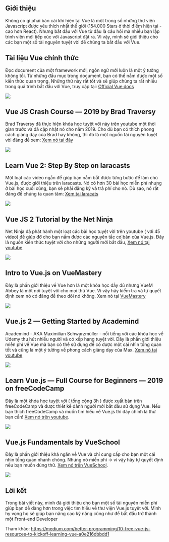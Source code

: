 ## Giới thiệu
Không có gì phải bàn cãi khi hiện tại Vue là một trong số những thư viện Javascript được yêu thích nhất thế giới (154.000 Stars ở thời điểm hiện tại - cao hơn React). Nhưng bắt đầu với Vue từ đâu là câu hỏi mà nhiều bạn lập trình viên mới tiếp xúc với Javascript đặt ra. Vì vậy, mình sẽ giới thiệu cho các bạn một số tài nguyên tuyệt vời để chúng ta bắt đầu với Vue.

## Tài liệu Vue chính thức
Đọc document của một framework mới, ngôn ngữ mới luôn là một ý tưởng không tồi. Từ những đầu mục trong document, bạn có thể nắm được một số kiến thức quan trọng. Những thứ này rất tốt và sẽ giúp chúng ta rất nhiều trong quá trình bắt đầu với Vue, truy cập tại: [Official Vue docs](https://vuejs.org/v2/guide/)

![](https://images.viblo.asia/5bb85a10-c15c-4a5f-99ea-67feacfdd2d2.png)

## Vue JS Crash Course — 2019 by Brad Traversy
Brad Traversy đã thực hiện khóa học tuyệt vời này trên youtube một thời gian trước và đã cập nhật nó cho năm 2019. Cho dù bạn có thích phong cách giảng dạy của Brad hay không, thì đó là một nguồn tài nguyên tuyệt vời đáng để xem: [Xem nó tại đây](https://www.youtube.com/watch?v=Wy9q22isx3U)

![](https://images.viblo.asia/fcee6f6b-d438-423e-85c7-d4e8ecf65674.jpeg)


## Learn Vue 2: Step By Step on laracasts

Một loạt các video ngắn để giúp bạn nắm bắt được từng bước để làm chủ Vue.js, được giới thiệu trên laracasts. Nó có hơn 30 bài học miễn phí nhưng ở bài học cuối cùng, bạn sẽ phải đăng ký và trả phí cho nó. Dù sao, nó rất đáng để chúng ta quan tâm: [Xem tại laracats](https://laracasts.com/series/learn-vue-2-step-by-step)

![](https://images.viblo.asia/1fe00908-5919-480b-b24c-f9704ebdd763.jpeg)

## Vue JS 2 Tutorial by the Net Ninja

Net Ninja đã phát hành một loạt các bài học tuyệt vời trên youtube ( với 45 video) để giúp đỡ cho bạn nắm được các nguyên tắc cơ bản của Vue.js. Đây là nguồn kiến thức tuyệt vời cho những người mới bắt đầu, [Xem nó tại youtube](https://www.youtube.com/playlist?list=PL4cUxeGkcC9gQcYgjhBoeQH7wiAyZNrYa)

![](https://images.viblo.asia/869e507b-1c40-4d5d-ab0f-7bc66ba7fd1e.jpeg)

## Intro to Vue.js on VueMastery

Đây là phần giới thiệu về Vue hơn là một khóa học đầy đủ nhưng VueM Abbey là một nơi tuyệt vời cho mọi thứ Vue. Vì vậy hãy kiểm tra và tự quyết định xem nó có đáng để theo dõi nó không. Xem nó tại [VueMastery](https://www.vuemastery.com/courses/intro-to-vue-js/vue-instance/)

![](https://images.viblo.asia/1b4fde60-24ff-42f1-95ad-504e3a672a71.jpeg)

## Vue.js 2 — Getting Started by Academind
Academind - AKA Maximilian Schwarzmüller - nổi tiếng với các khóa học về Udemy thu hút nhiều người và có xếp hạng tuyệt vời. Đây là phần giới thiệu miễn phí về Vue mà bạn có thể sử dụng để có được một cái nhìn tổng quan tốt và cũng là một ý tưởng về phong cách giảng dạy của Max. [Xem nó tại youtube](https://www.youtube.com/playlist?list=PL55RiY5tL51p-YU-Uw90qQH419BM4Iz07)

![](https://images.viblo.asia/c0f1e969-57b1-47d5-b1e0-b8f9572ab97e.jpeg)

## Learn Vue.js — Full Course for Beginners — 2019 on freeCodeCamp

Đây là một khóa học tuyệt vời ( tổng cộng 3h ) được xuất bản trên freeCodeCamp và được thiết kế dành người mới bắt đầu sử dụng Vue. Nếu bạn thích freeCodeCamp và muốn tìm hiểu về Vue.js thì đây chính là thứ bạn cần! [Xem nó trên youtube](https://www.youtube.com/watch?v=4deVCNJq3qc).

![](https://images.viblo.asia/c6041a50-8b7f-44e6-8aef-ef19ac1daac7.jpeg)

## Vue.js Fundamentals by VueSchool
Đây là phần giới thiệu khá ngắn về Vue và chỉ cung cấp cho bạn một cái nhìn tổng quan nhanh chóng. Nhưng nó miễn phí -> vì vậy hãy tự quyết định nếu bạn muốn dùng thử. [Xem nó trên VueSchool](https://vueschool.io/courses/vuejs-fundamentals).

![](https://images.viblo.asia/e862434b-cb72-4d28-b2a6-1bf1b47afbff.jpeg)


## Lời kết
Trong bài viết này, mình đã giới thiệu cho bạn một số tài nguyên miễn phí giúp bạn dễ dàng hơn trong việc tìm hiểu về thư viện Vue.js tuyệt vời. Mình hy vọng họ sẽ giúp bạn nâng cao kỹ năng cũng như để bắt đầu trở thành một Front-end Developer

Tham khảo: https://medium.com/better-programming/10-free-vue-js-resources-to-kickoff-learning-vue-a0e216dbbdd1